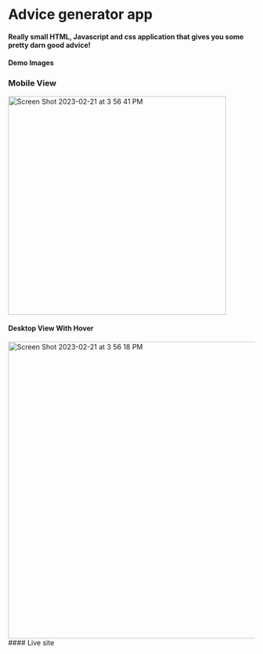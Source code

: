 # Advice generator app

#### Really small HTML, Javascript and css application that gives you some pretty darn good advice!

#### Demo Images

### Mobile View

  <img width="445" alt="Screen Shot 2023-02-21 at 3 56 41 PM" src="https://user-images.githubusercontent.com/90470559/220467849-ca55d194-38c2-418e-ae3b-852c766cb7f0.png">

#### Desktop View With Hover

  <img width="605" alt="Screen Shot 2023-02-21 at 3 56 18 PM" src="https://user-images.githubusercontent.com/90470559/220468048-75d8a21a-3c86-47e3-b945-829e0a0151e7.png">
#### Live site
